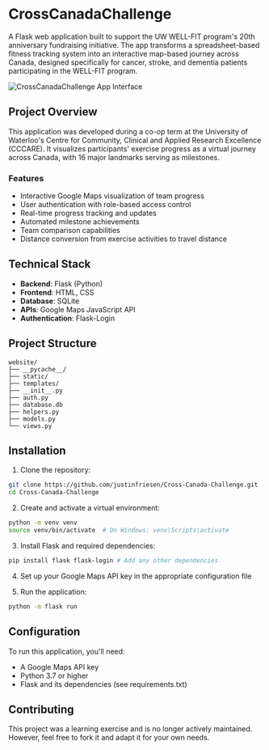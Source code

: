 # CrossCanadaChallenge

A Flask web application built to support the UW WELL-FIT program's 20th anniversary fundraising initiative. The app transforms a spreadsheet-based fitness tracking system into an interactive map-based journey across Canada, designed specifically for cancer, stroke, and dementia patients participating in the WELL-FIT program.

![CrossCanadaChallenge App Interface](path-to-your-image.png)

## Project Overview

This application was developed during a co-op term at the University of Waterloo's Centre for Community, Clinical and Applied Research Excellence (CCCARE). It visualizes participants' exercise progress as a virtual journey across Canada, with 16 major landmarks serving as milestones.

### Features

- Interactive Google Maps visualization of team progress
- User authentication with role-based access control
- Real-time progress tracking and updates
- Automated milestone achievements
- Team comparison capabilities
- Distance conversion from exercise activities to travel distance

## Technical Stack

- **Backend**: Flask (Python)
- **Frontend**: HTML, CSS
- **Database**: SQLite
- **APIs**: Google Maps JavaScript API
- **Authentication**: Flask-Login

## Project Structure

```
website/
├── __pycache__/
├── static/
├── templates/
├── __init__.py
├── auth.py
├── database.db
├── helpers.py
├── models.py
└── views.py
```

## Installation

1. Clone the repository:
```bash
git clone https://github.com/justinfriesen/Cross-Canada-Challenge.git
cd Cross-Canada-Challenge
```

2. Create and activate a virtual environment:
```bash
python -m venv venv
source venv/bin/activate  # On Windows: venv\Scripts\activate
```

3. Install Flask and required dependencies:
```bash
pip install flask flask-login # Add any other dependencies
```

4. Set up your Google Maps API key in the appropriate configuration file

5. Run the application:
```bash
python -m flask run
```

## Configuration

To run this application, you'll need:
- A Google Maps API key
- Python 3.7 or higher
- Flask and its dependencies (see requirements.txt)

## Contributing

This project was a learning exercise and is no longer actively maintained. However, feel free to fork it and adapt it for your own needs.
